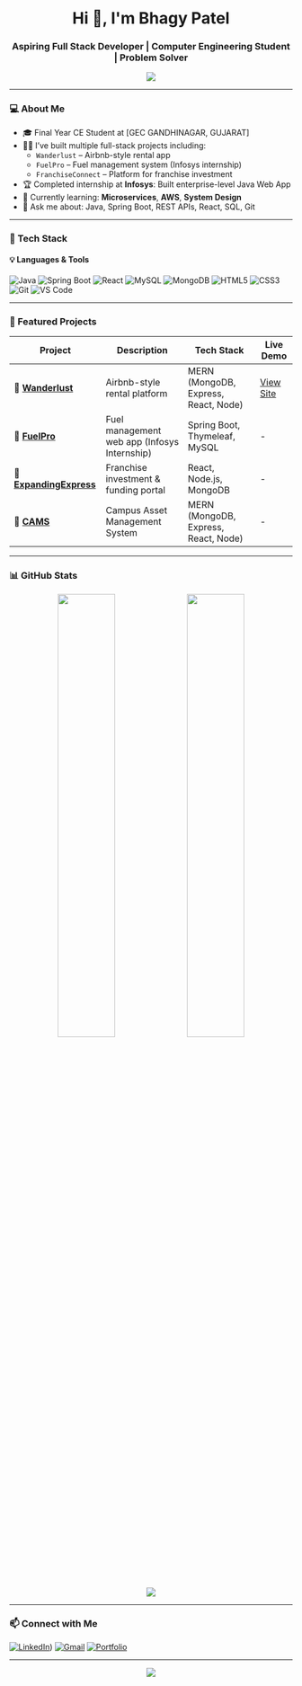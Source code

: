 <h1 align="center">Hi 👋, I'm Bhagy Patel</h1>
<h3 align="center">Aspiring Full Stack Developer | Computer Engineering Student | Problem Solver </h3>

<p align="center">
  <img src="https://readme-typing-svg.herokuapp.com?color=00C2CB&size=22&center=true&vCenter=true&lines=Final+year+CE+Student;Full+Stack+Java+Developer;Spring+Boot+%7C+React+%7C+MongoDB;Always+learning+new+tech" />
</p>

---

### 💻 About Me

- 🎓 Final Year CE Student at [GEC GANDHINAGAR, GUJARAT]
- 👨‍💻 I’ve built multiple full-stack projects including:
  - `Wanderlust` – Airbnb-style rental app
  - `FuelPro` – Fuel management system (Infosys internship)
  - `FranchiseConnect` – Platform for franchise investment
- 🏆 Completed internship at **Infosys**: Built enterprise-level Java Web App
- 🌱 Currently learning: **Microservices**, **AWS**, **System Design**
- 💬 Ask me about: Java, Spring Boot, REST APIs, React, SQL, Git

---

### 🚀 Tech Stack

#### 💡 Languages & Tools
![Java](https://img.shields.io/badge/Java-%23ED8B00.svg?style=for-the-badge&logo=java&logoColor=white)
![Spring Boot](https://img.shields.io/badge/SpringBoot-6DB33F?style=for-the-badge&logo=springboot&logoColor=white)
![React](https://img.shields.io/badge/React-61DAFB?style=for-the-badge&logo=react&logoColor=black)
![MySQL](https://img.shields.io/badge/MySQL-00758F?style=for-the-badge&logo=mysql&logoColor=white)
![MongoDB](https://img.shields.io/badge/MongoDB-4EA94B?style=for-the-badge&logo=mongodb&logoColor=white)
![HTML5](https://img.shields.io/badge/HTML5-E34F26?style=for-the-badge&logo=html5&logoColor=white)
![CSS3](https://img.shields.io/badge/CSS3-1572B6?style=for-the-badge&logo=css3&logoColor=white)
![Git](https://img.shields.io/badge/Git-F05032?style=for-the-badge&logo=git&logoColor=white)
![VS Code](https://img.shields.io/badge/VSCode-007ACC?style=for-the-badge&logo=visual-studio-code&logoColor=white)

---

### 🧩 Featured Projects

| Project | Description | Tech Stack | Live Demo |
|--------|-------------|------------|-----------|
| 🔗 [**Wanderlust**](https://github.com/patelbhagy1810/wanderlust.git) | Airbnb-style rental platform | MERN (MongoDB, Express, React, Node) | [View Site](https://wanderlust-ttoj.onrender.com/listings) |
| 🔗 [**FuelPro**](https://github.com/patelbhagy1810/FuelPro.git) | Fuel management web app (Infosys Internship) | Spring Boot, Thymeleaf, MySQL | - |
| 🔗 [**ExpandingExpress**]([https://github.com/your-username/franchise-connect](https://github.com/patelbhagy1810/HackTheSpring25.git)) | Franchise investment & funding portal | React, Node.js, MongoDB | - |
| 🔗 [**CAMS**](https://github.com/patelbhagy1810/CAMS.git) | Campus Asset Management System | MERN (MongoDB, Express, React, Node) | - |

---

### 📊 GitHub Stats

<p align="center">
  <img src="https://github-readme-stats.vercel.app/api?username=patelbhagy1810&show_icons=true&theme=tokyonight&count_private=true" width="45%" />
  <img src="https://streak-stats.demolab.com/?user=patelbhagy1810&theme=tokyonight" width="45%" />
</p>

<p align="center">
  <img src="https://github-readme-activity-graph.cyclic.app/graph?username=patelbhagy1810&theme=tokyo-night&bg_color=0D1117" />
</p>

---

### 📫 Connect with Me

[![LinkedIn](https://img.shields.io/badge/LinkedIn-blue?style=for-the-badge&logo=linkedin&logoColor=white)](https://linkedin.com/in/bhagy-patel-735bb3271))
[![Gmail](https://img.shields.io/badge/Gmail-D14836?style=for-the-badge&logo=gmail&logoColor=white)](mailto:patelbhagy1810@gmail.com)
[![Portfolio](https://img.shields.io/badge/Portfolio-000?style=for-the-badge&logo=firefox&logoColor=white)](https://github.com/patelbhagy1810)

---

<p align="center">
  <img src="https://komarev.com/ghpvc/?username=patelbhagy1810&label=Profile+Views&color=0e75b6&style=flat" />
</p>
